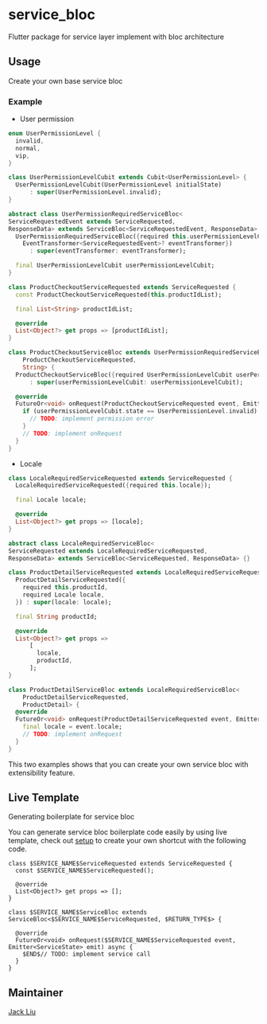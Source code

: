 # service_bloc

Flutter package for service layer implement with bloc architecture

## Usage

Create your own base service bloc

### Example

- User permission

```dart
enum UserPermissionLevel {
  invalid,
  normal,
  vip,
}

class UserPermissionLevelCubit extends Cubit<UserPermissionLevel> {
  UserPermissionLevelCubit(UserPermissionLevel initialState)
      : super(UserPermissionLevel.invalid);
}

abstract class UserPermissionRequiredServiceBloc<
ServiceRequestedEvent extends ServiceRequested,
ResponseData> extends ServiceBloc<ServiceRequestedEvent, ResponseData> {
  UserPermissionRequiredServiceBloc({required this.userPermissionLevelCubit,
    EventTransformer<ServiceRequestedEvent>? eventTransformer})
      : super(eventTransformer: eventTransformer);

  final UserPermissionLevelCubit userPermissionLevelCubit;
}

class ProductCheckoutServiceRequested extends ServiceRequested {
  const ProductCheckoutServiceRequested(this.productIdList);

  final List<String> productIdList;

  @override
  List<Object?> get props => [productIdList];
}

class ProductCheckoutServiceBloc extends UserPermissionRequiredServiceBloc<
    ProductCheckoutServiceRequested,
    String> {
  ProductCheckoutServiceBloc({required UserPermissionLevelCubit userPermissionLevelCubit})
      : super(userPermissionLevelCubit: userPermissionLevelCubit);

  @override
  FutureOr<void> onRequest(ProductCheckoutServiceRequested event, Emitter<ServiceState> emit) {
    if (userPermissionLevelCubit.state == UserPermissionLevel.invalid) {
      // TODO: implement permission error
    }
    // TODO: implement onRequest
  }
}
```

- Locale

```dart
class LocaleRequiredServiceRequested extends ServiceRequested {
  LocaleRequiredServiceRequested({required this.locale});

  final Locale locale;

  @override
  List<Object?> get props => [locale];
}

abstract class LocaleRequiredServiceBloc<
ServiceRequested extends LocaleRequiredServiceRequested,
ResponseData> extends ServiceBloc<ServiceRequested, ResponseData> {}

class ProductDetailServiceRequested extends LocaleRequiredServiceRequested {
  ProductDetailServiceRequested({
    required this.productId,
    required Locale locale,
  }) : super(locale: locale);

  final String productId;

  @override
  List<Object?> get props =>
      [
        locale,
        productId,
      ];
}

class ProductDetailServiceBloc extends LocaleRequiredServiceBloc<
    ProductDetailServiceRequested,
    ProductDetail> {
  @override
  FutureOr<void> onRequest(ProductDetailServiceRequested event, Emitter<ServiceState> emit) {
    final locale = event.locale;
    // TODO: implement onRequest
  }
}
```

This two examples shows that you can create your own service bloc with extensibility feature.

## Live Template

Generating boilerplate for service bloc

You can generate service bloc boilerplate code easily by using live template, check
out [setup](https://www.jetbrains.com/help/idea/creating-and-editing-live-templates.html) to create your own shortcut
with the following code.

```
class $SERVICE_NAME$ServiceRequested extends ServiceRequested {
  const $SERVICE_NAME$ServiceRequested();
  
  @override
  List<Object?> get props => [];
}

class $SERVICE_NAME$ServiceBloc extends ServiceBloc<$SERVICE_NAME$ServiceRequested, $RETURN_TYPE$> {

  @override
  FutureOr<void> onRequest($SERVICE_NAME$ServiceRequested event, Emitter<ServiceState> emit) async {
    $END$// TODO: implement service call
  }
}
```

## Maintainer

[Jack Liu](https://github.com/aaassseee)